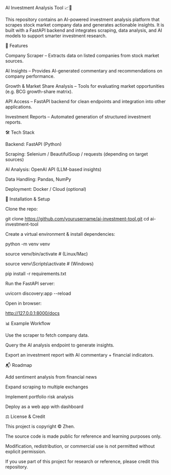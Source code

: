 AI Investment Analysis Tool 📈🤖

This repository contains an AI-powered investment analysis platform that scrapes stock market company data and generates actionable insights.
It is built with a FastAPI backend and integrates scraping, data analysis, and AI models to support smarter investment research.

🚀 Features

Company Scraper – Extracts data on listed companies from stock market sources.

AI Insights – Provides AI-generated commentary and recommendations on company performance.

Growth & Market Share Analysis – Tools for evaluating market opportunities (e.g. BCG growth-share matrix).

API Access – FastAPI backend for clean endpoints and integration into other applications.

Investment Reports – Automated generation of structured investment reports.

🛠️ Tech Stack

Backend: FastAPI (Python)

Scraping: Selenium / BeautifulSoup / requests (depending on target sources)

AI Analysis: OpenAI API (LLM-based insights)

Data Handling: Pandas, NumPy

Deployment: Docker / Cloud (optional)

🔧 Installation & Setup

Clone the repo:

git clone https://github.com/yourusername/ai-investment-tool.git
cd ai-investment-tool


Create a virtual environment & install dependencies:

python -m venv venv

source venv/bin/activate   # (Linux/Mac)

source venv\Scripts\activate      # (Windows)

pip install -r requirements.txt


Run the FastAPI server:

uvicorn discovery:app --reload


Open in browser:

http://127.0.0.1:8000/docs

📊 Example Workflow

Use the scraper to fetch company data.

Query the AI analysis endpoint to generate insights.

Export an investment report with AI commentary + financial indicators.

📬 Roadmap

 Add sentiment analysis from financial news

 Expand scraping to multiple exchanges

 Implement portfolio risk analysis

 Deploy as a web app with dashboard

⚖️ License & Credit

This project is copyright © Zhen.

The source code is made public for reference and learning purposes only.

Modification, redistribution, or commercial use is not permitted without explicit permission.

If you use part of this project for research or reference, please credit this repository.
